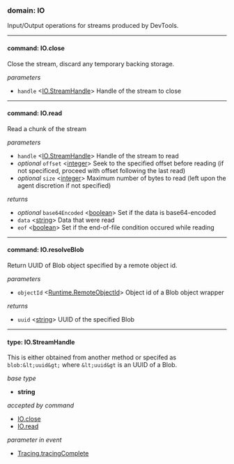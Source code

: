 
### domain: IO

Input/Output operations for streams produced by DevTools.

---


#### command: IO.close

Close the stream, discard any temporary backing storage.

*parameters*
-  `handle` <[IO.StreamHandle]> Handle of the stream to close

---


#### command: IO.read

Read a chunk of the stream

*parameters*
-  `handle` <[IO.StreamHandle]> Handle of the stream to read
- *optional* `offset` <[integer]> Seek to the specified offset before reading (if not specificed, proceed with offset
following the last read)
- *optional* `size` <[integer]> Maximum number of bytes to read (left upon the agent discretion if not specified)

*returns*
- *optional* `base64Encoded` <[boolean]> Set if the data is base64-encoded
-  `data` <[string]> Data that were read
-  `eof` <[boolean]> Set if the end-of-file condition occured while reading

---


#### command: IO.resolveBlob

Return UUID of Blob object specified by a remote object id.

*parameters*
-  `objectId` <[Runtime.RemoteObjectId]> Object id of a Blob object wrapper

*returns*
-  `uuid` <[string]> UUID of the specified Blob

---


#### type: IO.StreamHandle

This is either obtained from another method or specifed as `blob:&lt;uuid&gt;` where
`&lt;uuid&gt` is an UUID of a Blob.

*base type*
- **string**

*accepted by command*
- [IO.close]
- [IO.read]

*parameter in event*
- [Tracing.tracingComplete]

[IO.close]: io.md#command-ioclose "IO.close"
[IO.read]: io.md#command-ioread "IO.read"
[Tracing.tracingComplete]: tracing.md#event-tracingtracingcomplete "Tracing.tracingComplete"
[IO.StreamHandle]: io.md#type-iostreamhandle "IO.StreamHandle"
[IO.StreamHandle]: io.md#type-iostreamhandle "IO.StreamHandle"
[Runtime.RemoteObjectId]: runtime.md#type-runtimeremoteobjectid "Runtime.RemoteObjectId"
[boolean]: https://developer.mozilla.org/en-US/docs/Web/JavaScript/Reference/Global_Objects/JSON "JSON boolean"
[string]: https://developer.mozilla.org/en-US/docs/Web/JavaScript/Reference/Global_Objects/JSON "JSON string"
[number]: https://developer.mozilla.org/en-US/docs/Web/JavaScript/Reference/Global_Objects/JSON "JSON number"
[integer]: https://developer.mozilla.org/en-US/docs/Web/JavaScript/Reference/Global_Objects/JSON "JSON integer"
[object]: https://developer.mozilla.org/en-US/docs/Web/JavaScript/Reference/Global_Objects/JSON "JSON object"
[any]: https://developer.mozilla.org/en-US/docs/Web/JavaScript/Reference/Global_Objects/JSON "JSON any"
